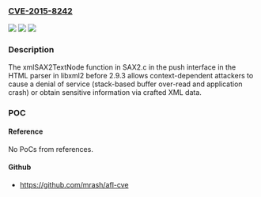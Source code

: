 ### [CVE-2015-8242](https://cve.mitre.org/cgi-bin/cvename.cgi?name=CVE-2015-8242)
![](https://img.shields.io/static/v1?label=Product&message=n%2Fa&color=blue)
![](https://img.shields.io/static/v1?label=Version&message=n%2Fa&color=blue)
![](https://img.shields.io/static/v1?label=Vulnerability&message=n%2Fa&color=brighgreen)

### Description

The xmlSAX2TextNode function in SAX2.c in the push interface in the HTML parser in libxml2 before 2.9.3 allows context-dependent attackers to cause a denial of service (stack-based buffer over-read and application crash) or obtain sensitive information via crafted XML data.

### POC

#### Reference
No PoCs from references.

#### Github
- https://github.com/mrash/afl-cve

